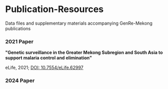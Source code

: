 # Publication-Resources
Data files and supplementary materials accompanying GenRe-Mekong publications

### 2021 Paper
__"Genetic surveillance in the Greater Mekong Subregion and South Asia to support malaria control and elimination"__

eLife, 2021; <a href="https://elifesciences.org/articles/62997" target="_blank">DOI: 10.7554/eLife.62997</a>


### 2024 Paper
